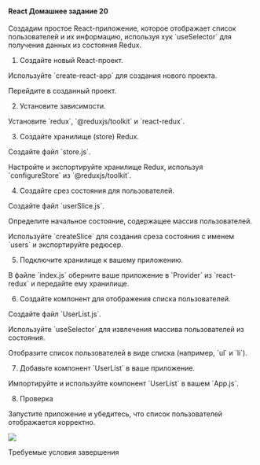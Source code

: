 #### React Домашнее задание 20

Создадим простое React-приложение, которое отображает список пользователей и их информацию, используя хук \`useSelector\` для получения данных из состояния Redux.

1. Создайте новый React-проект.

Используйте \`create-react-app\` для создания нового проекта.

Перейдите в созданный проект.

2. Установите зависимости.

Установите \`redux\`, \`@reduxjs/toolkit\` и \`react-redux\`.

3. Создайте хранилище (store) Redux.

Создайте файл \`store.js\`.

Настройте и экспортируйте хранилище Redux, используя \`configureStore\` из \`@reduxjs/toolkit\`.

4. Создайте срез состояния для пользователей.

Создайте файл \`userSlice.js\`.

Определите начальное состояние, содержащее массив пользователей.

Используйте \`createSlice\` для создания среза состояния с именем \`users\` и экспортируйте редюсер.

5. Подключите хранилище к вашему приложению.

В файле \`index.js\` оберните ваше приложение в \`Provider\` из \`react-redux\` и передайте ему хранилище.

6. Создайте компонент для отображения списка пользователей.

Создайте файл \`UserList.js\`.

Используйте \`useSelector\` для извлечения массива пользователей из состояния.

Отобразите список пользователей в виде списка (например, \`ul\` и \`li\`).

7. Добавьте компонент \`UserList\` в ваше приложение.

Импортируйте и используйте компонент \`UserList\` в вашем \`App.js\`.

8. Проверка

Запустите приложение и убедитесь, что список пользователей отображается корректно.

![](https://lh7-eu.googleusercontent.com/docsz/AD_4nXcRmx-oeUtOy0vSNEFv9vmD3h-meuy2bqrXcWbSqsklWbFNaQtU1I2lguUpvjusHiU7AwtY_kGRureUEsaPW9xDKnM32or7px_uGAm90a794az2aNTeeYJbFRHlY_qtNMpr4VgZbJ5yn1b2W5QoqUE_AI9S?key=w5n61Z1xeLCLSisNDm5Nkw)

Требуемые условия завершения
